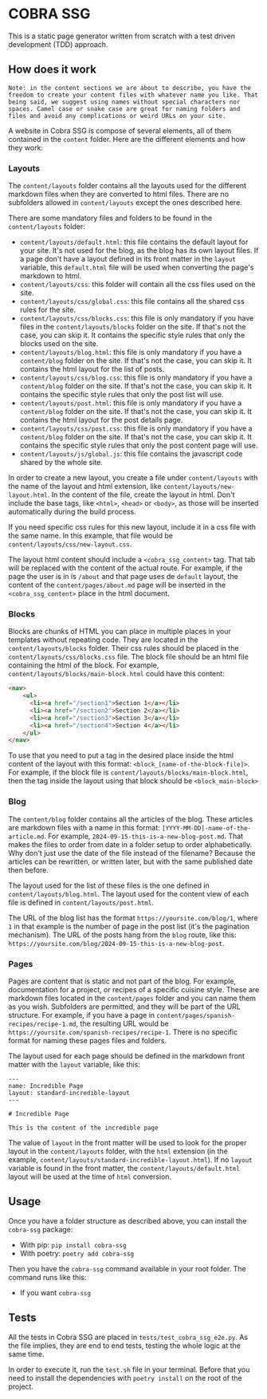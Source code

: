# COBRA SSG

This is a static page generator written from scratch with a test driven development (TDD) approach.

## How does it work

```
Note: in the content sections we are about to describe, you have the freedom to create your content files with whatever name you like. That being said, we suggest using names without special characters nor spaces. Camel case or snake case are great for naming folders and files and avoid any complications or weird URLs on your site.
```

A website in Cobra SSG is compose of several elements, all of them contained in the `content` folder. Here are the different elements and how they work:

### Layouts

The `content/layouts` folder contains all the layouts used for the different markdown files when they are converted to html files. There are no subfolders allowed in `content/layouts` except the ones described here.

There are some mandatory files and folders to be found in the `content/layouts` folder:

- `content/layouts/default.html`: this file contains the default layout for your site. It's not used for the blog, as the blog has its own layout files. If a page don't have a layout defined in its front matter in the `layout` variable, this `default.html` file will be used when converting the page's markdown to html.
- `content/layouts/css`: this folder will contain all the css files used on the site.
- `content/layouts/css/global.css`: this file contains all the shared css rules for the site.
- `content/layouts/css/blocks.css`: this file is only mandatory if you have files in the `content/layouts/blocks` folder on the site. If that's not the case, you can skip it. It contains the specific style rules that only the blocks used on the site.
- `content/layouts/blog.html`: this file is only mandatory if you have a `content/blog` folder on the site. If that's not the case, you can skip it. It contains the html layout for the list of posts.
- `content/layouts/css/blog.css`: this file is only mandatory if you have a `content/blog` folder on the site. If that's not the case, you can skip it. It contains the specific style rules that only the post list will use.
- `content/layouts/post.html`: this file is only mandatory if you have a `content/blog` folder on the site. If that's not the case, you can skip it. It contains the html layout for the post details page.
- `content/layouts/css/post.css`: this file is only mandatory if you have a `content/blog` folder on the site. If that's not the case, you can skip it. It contains the specific style rules that only the post content page will use.
- `content/layouts/js/global.js`: this file contains the javascript code shared by the whole site.

In order to create a new layout, you create a file under `content/layouts` with the name of the layout and html extension, like `content/layouts/new-layout.html`. In the content of the file, create the layout in html. Don't include the base tags, like `<html>`, `<head>` or `<body>`, as those will be inserted automatically during the build process.

If you need specific css rules for this new layout, include it in a css file with the same name. In this example, that file would be `content/layouts/css/new-layout.css`.

The layout html content should include a `<cobra_ssg_content>` tag. That tab will be replaced with the content of the actual route. For example, if the page the user is in is `/about` and that page uses de `default` layout, the content of the `content/pages/about.md` page will be inserted in the `<cobra_ssg_content>` place in the html document.

### Blocks

Blocks are chunks of HTML you can place in multiple places in your templates without repeating code. They are located in the `content/layouts/blocks` folder. Their css rules should be placed in the `content/layouts/css/blocks.css` file. The block file should be an html file containing the html of the block. For example, `content/layouts/blocks/main-block.html` could have this content:

```html
<nav>
    <ul>
      <li><a href="/section1">Section 1</a></li>
      <li><a href="/section2">Section 2</a></li>
      <li><a href="/section3">Section 3</a></li>
      <li><a href="/section4">Section 4</a></li>
    </ul>
</nav>
```

To use that you need to put a tag in the desired place inside the html content of the layout with this format: `<block_[name-of-the-block-file]>`. For example, if the block file is `content/layouts/blocks/main-block.html`, then the tag inside the layout using that block should be `<block_main-block>`

### Blog

The `content/blog` folder contains all the articles of the blog. These articles are markdown files with a name in this format: `[YYYY-MM-DD]-name-of-the-article.md`. For example, `2024-09-15-this-is-a-new-blog-post.md`. That makes the files to order from date in a folder setup to order alphabetically. Why don't just use the date of the file instead of the filename? Because the articles can be rewritten, or written later, but with the same published date then before.

The layout used for the list of these files is the one defined in `content/layouts/blog.html`. The layout used for the content view of each file is defined in `content/layouts/post.html`.

The URL of the blog list has the format `https://yoursite.com/blog/1`, where `1` in that example is the number of page in the post list (it's the pagination mechanism). The URL of the posts hang from the `blog` route, like this: `https://yoursite.com/blog/2024-09-15-this-is-a-new-blog-post`.

### Pages

Pages are content that is static and not part of the blog. For example, documentation for a project, or recipes of a specific cuisine style. These are markdown files located in the `content/pages` folder and you can name them as you wish. Subfolders are permitted, and they will be part of the URL structure. For example, if you have a page in `content/pages/spanish-recipes/recipe-1.md`, the resulting URL would be `https://yoursite.com/spanish-recipes/recipe-1`. There is no specific format for naming these pages files and folders.

The layout used for each page should be defined in the markdown front matter with the `layout` variable, like this:

```
---
name: Incredible Page
layout: standard-incredible-layout
---

# Incredible Page

This is the content of the incredible page
```

The value of `layout` in the front matter will be used to look for the proper layout in the `content/layouts` folder, with the `html` extension (in the example, `content/layouts/standard-incredible-layout.html`). If no `layout` variable is found in the front matter, the `content/layouts/default.html` layout will be used at the time of `html` conversion.

## Usage

Once you have a folder structure as described above, you can install the `cobra-ssg` package:

- With pip: `pip install cobra-ssg`
- With poetry: `poetry add cobra-ssg`

Then you have the `cobra-ssg` command available in your root folder. The command runs like this:

- If you want 
`cobra-ssg`

## Tests

All the tests in Cobra SSG are placed in `tests/test_cobra_ssg_e2e.py`. As the file implies, they are end to end tests, testing the whole logic at the same time.

In order to execute it, run the `test.sh` file in your terminal. Before that you need to install the dependencies with `poetry install` on the root of the project.